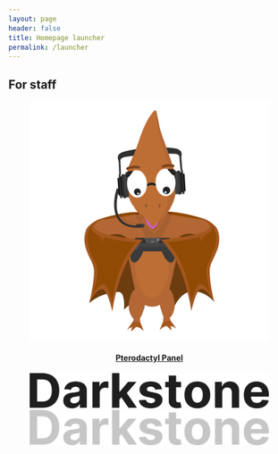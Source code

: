 ```yaml
---
layout: page
header: false
title: Homepage launcher
permalink: /launcher
---
```


## For staff
<center>
<div class="grid-container">
  <div class="grid grid--py-3">
    <div class="cell cell--4">
        <div>
            <a href="https://panel.darkst.one">
            <div class="card card--clickable">
                <div class="card__image">
                    <img class="image" src="../assets/images/pterodactyl.svg" style="max-width:85%;" alt="Pterodactyl panel"/>
                </div>
                <div class="card__content">
                    <div class="card__header">
                        <h4>Pterodactyl Panel</h4>
                    </div>
                </div>
            </div>
            </a>
        </div>
    </div>
    <div class="cell cell--4"><div><img src="../assets/brand/mark-light.svg" style="max-width:85%;" alt="Darkstone dark wordmark"></div></div>
    <div class="cell cell--4"><div><img src="../assets/brand/mark-gray.svg" style="max-width:85%;" alt="Darkstone gray wordmark"></div></div>
  </div>
</div>
</center>
